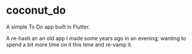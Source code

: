 # coconut_do

A simple To Do app built in Flutter.

A re-hash an an old app I made some years ago in an evening; wanting to spend a bit more time on it this time and re-vamp it.